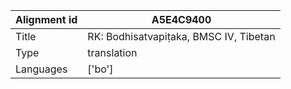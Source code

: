 |Alignment id | A5E4C9400
| --- | --- 
|Title | RK: Bodhisatvapiṭaka, BMSC IV, Tibetan 
|Type | translation
|Languages | ['bo']